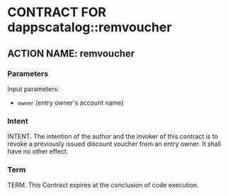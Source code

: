 # CONTRACT FOR dappscatalog::remvoucher

## ACTION NAME: remvoucher

### Parameters
Input parameters:

* `owner` (entry owner's account name)


### Intent
INTENT. The intention of the author and the invoker of this contract is to revoke a previously issued discount voucher from an entry owner. It shall have no other effect.

### Term
TERM. This Contract expires at the conclusion of code execution.
